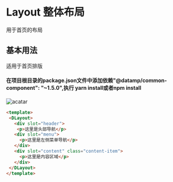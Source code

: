 # Layout 整体布局
 
 用于首页的布局

 ## 基本用法
 适用于首页排版
 #### 在项目根目录的package.json文件中添加依赖"@datamp/common-component": "~1.5.0",执行 yarn install或者npm install
 ![acatar](./layout.png)
 
 ```html
 <template>
  <DLayout>
    <div slot="header">
     <p>这里是头部导航</p>
    <div slot="menu">
      <p>这里是左侧菜单导航</p>
    </div>
    <div slot="content" class="content-item">
      <p>这里是内容区域</p>
    </div>
  </DLayout>
</template>
```